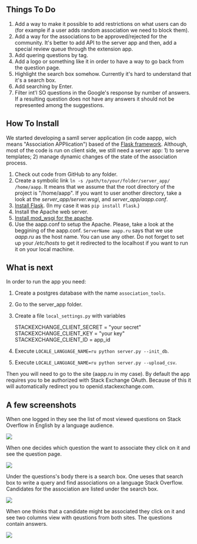 ## Things To Do

  1. Add a way to make it possible to add restrictions on what users can do (for example if a user adds random association we need to block them).
  2. Add a way for the associations to be approved/rejected for the community. It's better to add API to the server app and then, add a special review queue through the extension app.
  3. Add quering questions by tag.
  4. Add a logo or something like it in order to have a way to go back from the question page.
  5. Highlight the search box somehow. Currently it's hard to understand that it's a search box. 
  6. Add searching by Enter.
  7. Filter int'l SO questions in the Google's response by number of answers. If a resulting question does not have any answers it should not be represented among the suggestions.

## How To Install

We started developing a samll server application (in code aappp, wich means "Association APPlication") based of the [Flask framework](http://flask.pocoo.org/). Although, most of the code is run on client side, we still need a server app: 1) to serve templates; 2) manage dynamic changes of the state of the association process.

1. Check out code from GitHub to any folder.
2. Create a symbolic link `ln -s /path/to/your/folder/server_app/ /home/aapp`. It means that we assume that the root directory of the project is "/home/aapp". If you want to user another directory, take a look at the *server_app/server.wsgi*, and *server_app/aapp.conf*.
3. [Install Flask](http://flask.pocoo.org/docs/0.12/installation/). (In my case it was `pip install Flask`.)
4. Install the Apache web server.
5. [Install mod_wsgi for the apache](http://flask.pocoo.org/docs/0.12/deploying/mod_wsgi/).
6. Use the aapp.conf to setup the Apache. Please, take a look at the beggining of the aapp.conf. `ServerName aapp.ru` says that we use *aapp.ru* as the host name. You can use any other. Do not forget to set up your */etc/hosts* to get it redirected to the localhost if you want to run it on your local machine.

## What is next

In order to run the app you need:

1. Create a postgres database with the name `association_tools`.
2. Go to the server_app folder.
3. Create a file `local_settings.py` with variables

    STACKEXCHANGE_CLIENT_SECRET = "your secret"   
    STACKEXCHANGE_CLIENT_KEY = "your key"   
    STACKEXCHANGE_CLIENT_ID = app_id   
   
4. Execute `LOCALE_LANGUAGE_NAME=ru python server.py --init_db`.
5. Execute `LOCALE_LANGUAGE_NAME=ru python server.py --upload_csv`.

Then you will need to go to the site (aapp.ru in my case). By default the app requires you to be authorized with Stack Exchange OAuth. Because of this it will automatically redirect you to openid.stackexchange.com.


## A few screenshots

When one logged in they see the list of most viewed questions on Stack Overflow in English by a language audience.

![](https://i.stack.imgur.com/Bibfl.png)

When one decides which question the want to associate they click on it and see the question page.

![](https://i.stack.imgur.com/dY6z8.png)

Under the questions's body there is a search box. One ueses that search box to write a query and find associations on a language Stack Overflow. Candidates for the association are listed under the search box.

![](https://i.stack.imgur.com/VKLCV.png)

When one thinks that a candidate might be associated they click on it and see two columns view with qeustions from both sites. The questions contain answers.

![](https://i.stack.imgur.com/vhEja.png)
